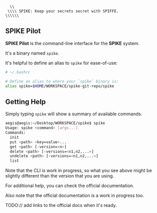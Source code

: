 ```text
  \\ 
 \\\\ SPIKE: Keep your secrets secret with SPIFFE.
\\\\\\
```

## SPIKE Pilot

**SPIKE Pilot** is the command-line interface for the **SPIKE** system.

It's a binary named `spike`.

It's helpful to define an alias to `spike` for ease-of-use:

```bash
# ~/.bashrc

# Define an alias to where your `spike` binary is:
alias spike=$HOME/WORKSPACE/spike-git-repo/spike
```

## Getting Help

Simply typing `spike` will show a summary of available commands.

```bash
aegis@aegis:~/Desktop/WORKSPACE/spike$ spike
Usage: spike <command> [args...]
Commands:
  init
  put <path> <key=value>...
  get <path> [-version=<n>]
  delete <path> [-versions=<n1,n2,...>]
  undelete <path> [-versions=<n1,n2,...>]
  list
```

Note that the CLI is work in progress, so what you see above might be slightly
different than the version that you are using.

For additional help, you can check the official documentation.

Also note that the official documentation is a work in progress too.

TODO:// add links to the official docs when it's ready.
